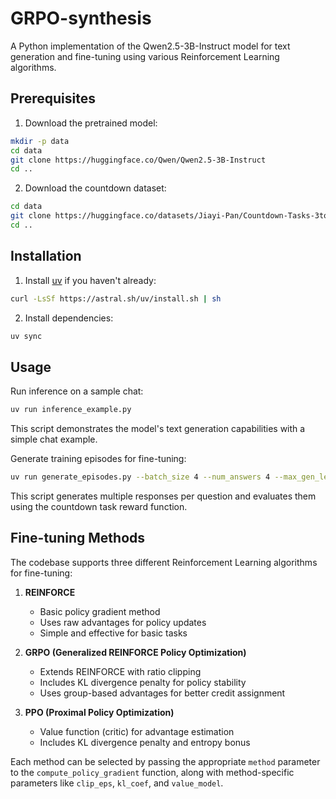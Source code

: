 # GRPO-synthesis

A Python implementation of the Qwen2.5-3B-Instruct model for text generation and fine-tuning using various Reinforcement Learning algorithms.

## Prerequisites

1. Download the pretrained model:
```bash
mkdir -p data
cd data
git clone https://huggingface.co/Qwen/Qwen2.5-3B-Instruct
cd ..
```

2. Download the countdown dataset:
```bash
cd data
git clone https://huggingface.co/datasets/Jiayi-Pan/Countdown-Tasks-3to4
cd ..
```

## Installation

1. Install [uv](https://github.com/astral-sh/uv) if you haven't already:
```bash
curl -LsSf https://astral.sh/uv/install.sh | sh
```

2. Install dependencies:
```bash
uv sync
```

## Usage

Run inference on a sample chat:
```bash
uv run inference_example.py
```
This script demonstrates the model's text generation capabilities with a simple chat example.

Generate training episodes for fine-tuning:
```bash
uv run generate_episodes.py --batch_size 4 --num_answers 4 --max_gen_len 512 --resume --print_generation
```
This script generates multiple responses per question and evaluates them using the countdown task reward function.

## Fine-tuning Methods

The codebase supports three different Reinforcement Learning algorithms for fine-tuning:

1. **REINFORCE**
   - Basic policy gradient method
   - Uses raw advantages for policy updates
   - Simple and effective for basic tasks

2. **GRPO (Generalized REINFORCE Policy Optimization)**
   - Extends REINFORCE with ratio clipping
   - Includes KL divergence penalty for policy stability
   - Uses group-based advantages for better credit assignment

3. **PPO (Proximal Policy Optimization)**
   - Value function (critic) for advantage estimation
   - Includes KL divergence penalty and entropy bonus

Each method can be selected by passing the appropriate `method` parameter to the `compute_policy_gradient` function, along with method-specific parameters like `clip_eps`, `kl_coef`, and `value_model`.

